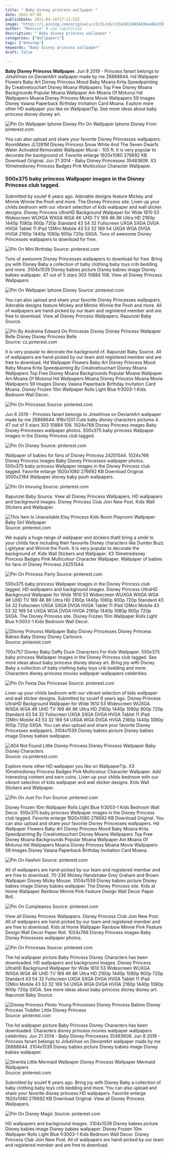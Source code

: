 ```yaml
---
title: " Baby disney princess wallpaper "
date: 2021-07-08
publishDate: 2021-04-26T17:21:55Z
image: "https://i.pinimg.com/originals/c2/31/e9/c231e911b8d4636ae662d5bf96791f9b.gif"
author: "Manicus" # use capitalize
description: " Baby disney princess wallpaper "
categories: ["Wallpapers"]
tags: ["dekstop"]
keywords: "Baby disney princess wallpaper"
draft: false

---
```



**Baby Disney Princess Wallpaper**. Jun 8 2019 - Princess fanart belongs to JirkaVinse on DeviantArt wallpaper made by me 26868644. Hd Wallpaper Flowers Baby Art Disney Princess Mood Baby Moana Krita Speedpainting By Creativetouchart Disney Moana Wallpapers Top Free Disney Moana Backgrounds Popular Moana Wallpaper Am Moana Of Motunui Hd Wallpapers Moana Disney Princess Moana Movie Wallpapers 59 Images Disney Vaiana Paperback Birthday Invitation Card Moana. Explore more other HD wallpaper you like on WallpaperTip. See more ideas about baby princess disney disney art.

![Pin On Wallpaper Iphone Disney](https://i.pinimg.com/564x/8a/9e/55/8a9e5533bc1a47f98ad141f8e3d3984c.jpg "Pin On Wallpaper Iphone Disney")
Pin On Wallpaper Iphone Disney From pinterest.com


You can also upload and share your favorite Disney Princesses wallpapers. RoomMates JL1281M Disney Princess Snow White And The Seven Dwarfs Water Activated Removable Wallpaper Mural - 105 ft. It is very popular to decorate the background of. Favorite enlarge 1920x1080 276692 KB Download Original. Jun 21 2014 - Baby Disney Princesses 35483606. X3 10metredisney Princess Badges Pink Multicolour Character Wallpaper.

### 500x375 baby princess Wallpaper images in the Disney Princess club tagged.

Submitted by soulef 6 years ago. Adorable designs feature Mickey and Minnie Winnie the Pooh and more. The Disney Princess site. Liven up your childs bedroom with our vibrant selection of kids wallpaper and wall sticker designs. Disney Princess UltraHD Background Wallpaper for Wide 1610 53 Widescreen WUXGA WXGA WGA 4K UHD TV 169 4K 8K Ultra HD 2160p 1440p 1080p 900p 720p Standard 43 54 32 Fullscreen UXGA SXGA DVGA HVGA Tablet 11 iPad 12Mini Mobile 43 53 32 169 54 UXGA WGA DVGA HVGA 2160p 1440p 1080p 900p 720p SXGA. Tons of awesome Disney Princesses wallpapers to download for free.


![Pin On Mini Birthday](https://i.pinimg.com/originals/91/30/a3/9130a366a9e22f1fbc01c61b07cf61f9.png "Pin On Mini Birthday")
Source: pinterest.com

Tons of awesome Disney Princesses wallpapers to download for free. Bring joy with Disney Baby a collection of baby clothing baby toys crib bedding and more. 3104x1539 Disney babies picture Disney babies image Disney babies wallpaper. 47 out of 5 stars 303 10884 108. View all Disney Princess Wallpapers.

![Pin On Wallpaper Iphone Disney](https://i.pinimg.com/564x/8a/9e/55/8a9e5533bc1a47f98ad141f8e3d3984c.jpg "Pin On Wallpaper Iphone Disney")
Source: pinterest.com

You can also upload and share your favorite Disney Princesses wallpapers. Adorable designs feature Mickey and Minnie Winnie the Pooh and more. All of wallpapers are hand-picked by our team and registered member and are free to download. View all Disney Princess Wallpapers. Rapunzel Baby Source.

![Pin By Andreina Edward On Princesas Disney Disney Princess Wallpaper Belle Disney Disney Princess Belle](https://i.pinimg.com/originals/ad/8b/b6/ad8bb69f7c843a9d8e63ff669f60632e.jpg "Pin By Andreina Edward On Princesas Disney Disney Princess Wallpaper Belle Disney Disney Princess Belle")
Source: cz.pinterest.com

It is very popular to decorate the background of. Rapunzel Baby Source. All of wallpapers are hand-picked by our team and registered member and are free to download. Hd Wallpaper Flowers Baby Art Disney Princess Mood Baby Moana Krita Speedpainting By Creativetouchart Disney Moana Wallpapers Top Free Disney Moana Backgrounds Popular Moana Wallpaper Am Moana Of Motunui Hd Wallpapers Moana Disney Princess Moana Movie Wallpapers 59 Images Disney Vaiana Paperback Birthday Invitation Card Moana. Disney Frozen 10m Wallpaper Rolls Light Blue fr3003-1 Kids Bedroom Wall Decor.

![Pin On Princesas](https://i.pinimg.com/564x/32/26/3d/32263db94672df985fc1914cf03cb39f.jpg "Pin On Princesas")
Source: pinterest.com

Jun 8 2019 - Princess fanart belongs to JirkaVinse on DeviantArt wallpaper made by me 26868644. 916x1201 Cute baby disney characters pictures 4. 47 out of 5 stars 303 10884 108. 1024x768 Disney Princess images Baby Disney Princesses wallpaper photos. 500x375 baby princess Wallpaper images in the Disney Princess club tagged.

![Pin On Disney](https://i.pinimg.com/originals/66/7d/db/667ddbebe54ecb309501164863550851.jpg "Pin On Disney")
Source: pinterest.com

Wallpaper of babies for fans of Disney Princess 24251544. 1024x768 Disney Princess images Baby Disney Princesses wallpaper photos. 500x375 baby princess Wallpaper images in the Disney Princess club tagged. Favorite enlarge 1920x1080 276692 KB Download Original. 3500x2184 Wallpaper disney baby pooh wallpapers.

![Pin On Imvuing](https://i.pinimg.com/564x/f5/43/a5/f543a5baae8c7ff36a4f7e79ec440625.jpg "Pin On Imvuing")
Source: pinterest.com

Rapunzel Baby Source. View all Disney Princess Wallpapers. HD wallpapers and background images. Disney Princess Club Join New Post. Kids Wall Stickers and Wallpaper.

![This Item Is Unavailable Etsy Princess Kids Room Playroom Wallpaper Baby Girl Wallpaper](https://i.pinimg.com/736x/f0/3f/b1/f03fb191f4fd70eb6314800ed56f4aee.jpg "This Item Is Unavailable Etsy Princess Kids Room Playroom Wallpaper Baby Girl Wallpaper")
Source: pinterest.com

We supply a huge range of wallpaper and stickers thatll bring a smile to your childs face including their favourite Disney characters like Dumbo Buzz Lightyear and Winnie the Pooh. It is very popular to decorate the background of. Kids Wall Stickers and Wallpaper. X3 10metredisney Princess Badges Pink Multicolour Character Wallpaper. Wallpaper of babies for fans of Disney Princess 24251544.

![Pin On Princess Party](https://i.pinimg.com/originals/7c/b1/fc/7cb1fca02a8cb8b2376fc26cf76871de.jpg "Pin On Princess Party")
Source: pinterest.com

500x375 baby princess Wallpaper images in the Disney Princess club tagged. HD wallpapers and background images. Disney Princess UltraHD Background Wallpaper for Wide 1610 53 Widescreen WUXGA WXGA WGA 4K UHD TV 169 4K 8K Ultra HD 2160p 1440p 1080p 900p 720p Standard 43 54 32 Fullscreen UXGA SXGA DVGA HVGA Tablet 11 iPad 12Mini Mobile 43 53 32 169 54 UXGA WGA DVGA HVGA 2160p 1440p 1080p 900p 720p SXGA. The Disney Princess site. Disney Frozen 10m Wallpaper Rolls Light Blue fr3003-1 Kids Bedroom Wall Decor.

![Disney Princess Wallpaper Baby Disney Princesses Disney Princess Babies Baby Disney Disney Cartoons](https://i.pinimg.com/originals/d7/6d/a2/d76da24da9670328e54357b1f8413105.jpg "Disney Princess Wallpaper Baby Disney Princesses Disney Princess Babies Baby Disney Disney Cartoons")
Source: pinterest.com

700x757 Disney Baby Daffy Duck Characters For Kids Wallpaper. 500x375 baby princess Wallpaper images in the Disney Princess club tagged. See more ideas about baby princess disney disney art. Bring joy with Disney Baby a collection of baby clothing baby toys crib bedding and more. Characters disney princess movies wallpaper wallpapers celebrities.

![Pin On Festa Das Princesas](https://i.pinimg.com/originals/a6/2b/a7/a62ba7c75886261abcab0fe48fb97cf7.jpg "Pin On Festa Das Princesas")
Source: pinterest.com

Liven up your childs bedroom with our vibrant selection of kids wallpaper and wall sticker designs. Submitted by soulef 6 years ago. Disney Princess UltraHD Background Wallpaper for Wide 1610 53 Widescreen WUXGA WXGA WGA 4K UHD TV 169 4K 8K Ultra HD 2160p 1440p 1080p 900p 720p Standard 43 54 32 Fullscreen UXGA SXGA DVGA HVGA Tablet 11 iPad 12Mini Mobile 43 53 32 169 54 UXGA WGA DVGA HVGA 2160p 1440p 1080p 900p 720p SXGA. You can also upload and share your favorite Disney Princesses wallpapers. 3104x1539 Disney babies picture Disney babies image Disney babies wallpaper.

![404 Not Found Little Disney Princess Disney Princess Wallpaper Baby Disney Characters](https://i.pinimg.com/originals/f1/70/5e/f1705e8bf87c0fe3cb2a238150b95a10.jpg "404 Not Found Little Disney Princess Disney Princess Wallpaper Baby Disney Characters")
Source: co.pinterest.com

Explore more other HD wallpaper you like on WallpaperTip. X3 10metredisney Princess Badges Pink Multicolour Character Wallpaper. Add interesting content and earn coins. Liven up your childs bedroom with our vibrant selection of kids wallpaper and wall sticker designs. Kids Wall Stickers and Wallpaper.

![Pin On Just For Fun](https://i.pinimg.com/originals/03/f5/4b/03f54bd09e3e3f4de165467ebbe9e079.jpg "Pin On Just For Fun")
Source: pinterest.com

Disney Frozen 10m Wallpaper Rolls Light Blue fr3003-1 Kids Bedroom Wall Decor. 500x375 baby princess Wallpaper images in the Disney Princess club tagged. Favorite enlarge 1920x1080 276692 KB Download Original. You can also upload and share your favorite Disney Princesses wallpapers. Hd Wallpaper Flowers Baby Art Disney Princess Mood Baby Moana Krita Speedpainting By Creativetouchart Disney Moana Wallpapers Top Free Disney Moana Backgrounds Popular Moana Wallpaper Am Moana Of Motunui Hd Wallpapers Moana Disney Princess Moana Movie Wallpapers 59 Images Disney Vaiana Paperback Birthday Invitation Card Moana.

![Pin On Hashini](https://i.pinimg.com/originals/cf/1a/e3/cf1ae3a1cb9930fa12fd52a504ec1a47.jpg "Pin On Hashini")
Source: pinterest.com

All of wallpapers are hand-picked by our team and registered member and are free to download. 70-236 Mickey Handshake Grey Graham and Brown Wallpaper Disney Micky Mouse. 3104x1539 Disney babies picture Disney babies image Disney babies wallpaper. The Disney Princess site. Kids at Home Wallpaper Rainbow Minnie Pink Feature Design Wall Decor Paper Roll.

![Pin On Cumpleanos](https://i.pinimg.com/736x/00/ae/a7/00aea7885ccb7a9cd5bff9a9c2c59734.jpg "Pin On Cumpleanos")
Source: pinterest.com

View all Disney Princess Wallpapers. Disney Princess Club Join New Post. All of wallpapers are hand-picked by our team and registered member and are free to download. Kids at Home Wallpaper Rainbow Minnie Pink Feature Design Wall Decor Paper Roll. 1024x768 Disney Princess images Baby Disney Princesses wallpaper photos.

![Pin On Princesas](https://i.pinimg.com/originals/a1/01/16/a10116be8dc8ceedf7862f68ab6c9387.png "Pin On Princesas")
Source: pinterest.com

The hd wallpaper picture Baby Princess Disney Characters has been downloaded. HD wallpapers and background images. Disney Princess UltraHD Background Wallpaper for Wide 1610 53 Widescreen WUXGA WXGA WGA 4K UHD TV 169 4K 8K Ultra HD 2160p 1440p 1080p 900p 720p Standard 43 54 32 Fullscreen UXGA SXGA DVGA HVGA Tablet 11 iPad 12Mini Mobile 43 53 32 169 54 UXGA WGA DVGA HVGA 2160p 1440p 1080p 900p 720p SXGA. See more ideas about baby princess disney disney art. Rapunzel Baby Source.

![Disney Princess Photo Young Princesses Disney Princess Babies Disney Princess Toddler Little Disney Princess](https://i.pinimg.com/originals/8b/0f/f6/8b0ff618478673071ce17f626ed060f6.png "Disney Princess Photo Young Princesses Disney Princess Babies Disney Princess Toddler Little Disney Princess")
Source: pinterest.com

The hd wallpaper picture Baby Princess Disney Characters has been downloaded. Characters disney princess movies wallpaper wallpapers celebrities. Jun 21 2014 - Baby Disney Princesses 35483606. Jun 8 2019 - Princess fanart belongs to JirkaVinse on DeviantArt wallpaper made by me 26868644. 3104x1539 Disney babies picture Disney babies image Disney babies wallpaper.

![Sirenita Little Mermaid Wallpaper Disney Princess Wallpaper Mermaid Wallpapers](https://i.pinimg.com/originals/35/9d/c5/359dc52c0569b867df935bc063baafd3.jpg "Sirenita Little Mermaid Wallpaper Disney Princess Wallpaper Mermaid Wallpapers")
Source: pinterest.com

Submitted by soulef 6 years ago. Bring joy with Disney Baby a collection of baby clothing baby toys crib bedding and more. You can also upload and share your favorite disney princess HD wallpapers. Favorite enlarge 1920x1080 276692 KB Download Original. View all Disney Princess Wallpapers.

![Pin On Disney Magic](https://i.pinimg.com/originals/c2/31/e9/c231e911b8d4636ae662d5bf96791f9b.gif "Pin On Disney Magic")
Source: pinterest.com

HD wallpapers and background images. 3104x1539 Disney babies picture Disney babies image Disney babies wallpaper. Disney Frozen 10m Wallpaper Rolls Light Blue fr3003-1 Kids Bedroom Wall Decor. Disney Princess Club Join New Post. All of wallpapers are hand-picked by our team and registered member and are free to download.

